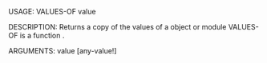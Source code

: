 USAGE:
     VALUES-OF value 

DESCRIPTION:
     Returns a copy of the values of a object or module
     VALUES-OF is a function .

ARGUMENTS:
    value [any-value!]
